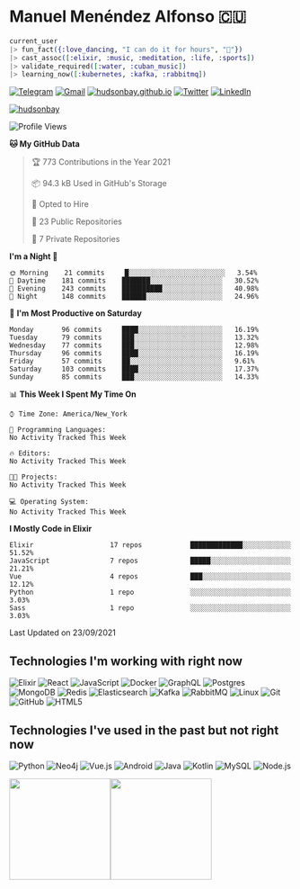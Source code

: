 # Manuel Menéndez Alfonso 🇨🇺

```Elixir
current_user
|> fun_fact({:love_dancing, "I can do it for hours", "🕺"})
|> cast_assoc([:elixir, :music, :meditation, :life, :sports])
|> validate_required([:water, :cuban_music])
|> learning_now([:kubernetes, :kafka, :rabbitmq])
```


[![Telegram](https://img.shields.io/badge/-TELEGRAM-2CA5E0?logo=telegram&logoColor=white)](https://t.me/manuelmenendez) [![Gmail](https://img.shields.io/badge/-GMAIL-D14836?logo=gmail&logoColor=white)](mailto:manuelmenendezalfonso@gmail.com) [![hudsonbay.github.io](https://img.shields.io/badge/-HUDSONBAY.GITHUB.IO-000000)](https://hudsonbay.github.io/) [![Twitter](https://img.shields.io/badge/-TWITTER-0077B5?logo=twitter&logoColor=white)](https://www.twitter.com/manuelm662) [![LinkedIn](https://img.shields.io/badge/-LINKEDIN-3177C6?logo=linkedin&logoColor=white)](https://www.linkedin.com/in/manuel-menendez-alfonso)

[![hudsonbay](https://github-profile-trophy.vercel.app/?username=hudsonbay)](https://github.com/ryo-ma/github-profile-trophy)

<!--START_SECTION:waka-->
![Profile Views](http://img.shields.io/badge/Profile%20Views-3-blue)

**🐱 My GitHub Data** 

> 🏆 773 Contributions in the Year 2021
 > 
> 📦 94.3 kB Used in GitHub's Storage 
 > 
> 💼 Opted to Hire
 > 
> 📜 23 Public Repositories 
 > 
> 🔑 7 Private Repositories  
 > 
**I'm a Night 🦉** 

```text
🌞 Morning    21 commits     █░░░░░░░░░░░░░░░░░░░░░░░░   3.54% 
🌆 Daytime    181 commits    ███████░░░░░░░░░░░░░░░░░░   30.52% 
🌃 Evening    243 commits    ██████████░░░░░░░░░░░░░░░   40.98% 
🌙 Night      148 commits    ██████░░░░░░░░░░░░░░░░░░░   24.96%

```
📅 **I'm Most Productive on Saturday** 

```text
Monday       96 commits     ████░░░░░░░░░░░░░░░░░░░░░   16.19% 
Tuesday      79 commits     ███░░░░░░░░░░░░░░░░░░░░░░   13.32% 
Wednesday    77 commits     ███░░░░░░░░░░░░░░░░░░░░░░   12.98% 
Thursday     96 commits     ████░░░░░░░░░░░░░░░░░░░░░   16.19% 
Friday       57 commits     ██░░░░░░░░░░░░░░░░░░░░░░░   9.61% 
Saturday     103 commits    ████░░░░░░░░░░░░░░░░░░░░░   17.37% 
Sunday       85 commits     ███░░░░░░░░░░░░░░░░░░░░░░   14.33%

```


📊 **This Week I Spent My Time On** 

```text
⌚︎ Time Zone: America/New_York

💬 Programming Languages: 
No Activity Tracked This Week

🔥 Editors: 
No Activity Tracked This Week

🐱‍💻 Projects: 
No Activity Tracked This Week

💻 Operating System: 
No Activity Tracked This Week

```

**I Mostly Code in Elixir** 

```text
Elixir                   17 repos            █████████████░░░░░░░░░░░░   51.52% 
JavaScript               7 repos             █████░░░░░░░░░░░░░░░░░░░░   21.21% 
Vue                      4 repos             ███░░░░░░░░░░░░░░░░░░░░░░   12.12% 
Python                   1 repo              ░░░░░░░░░░░░░░░░░░░░░░░░░   3.03% 
Sass                     1 repo              ░░░░░░░░░░░░░░░░░░░░░░░░░   3.03%

```



 Last Updated on 23/09/2021
<!--END_SECTION:waka-->

## Technologies I'm working with right now

![Elixir](https://img.shields.io/badge/-Elixir-000000?style=flat&logo=Elixir&logoColor=purple) ![React](https://img.shields.io/badge/-React-000000?style=flat&logo=react) ![JavaScript](https://img.shields.io/badge/-JavaScript-000000?style=flat&logo=javascript) ![Docker](https://img.shields.io/badge/-Docker-000000?style=flat&logo=docker) ![GraphQL](https://img.shields.io/badge/-GraphQL-000000?style=flat&logo=graphql&logoColor=red) ![Postgres](https://img.shields.io/badge/-Postgres-000000?style=flat&logo=Postgresql&logoColor=blue) ![MongoDB](https://img.shields.io/badge/-MongoDB-000000?style=flat&logo=mongodb&logoColor=green) ![Redis](https://img.shields.io/badge/-Redis-000000?style=flat&logo=redis) ![Elasticsearch](https://img.shields.io/badge/-Elasticsearch-000000?style=flat&logo=elasticsearch) ![Kafka](https://img.shields.io/badge/-Kafka-000000?style=flat&logo=apache-kafka) ![RabbitMQ](https://img.shields.io/badge/-RabbitMQ-000000?style=flat&logo=rabbitmq) ![Linux](https://img.shields.io/badge/-Linux-000000?style=flat&logo=linux&logoColor=FCC624) ![Git](https://img.shields.io/badge/-Git-000000?style=flat&logo=git&logoColor=F05032) ![GitHub](https://img.shields.io/badge/-GitHub-000000?style=flat&logo=github&logoColor=FFFFFF) ![HTML5](https://img.shields.io/badge/-HTML5-000000?style=flat&logo=HTML5)

## Technologies I've used in the past but not right now

![Python](https://img.shields.io/badge/-Python-000000?style=flat&logo=python) ![Neo4j](https://img.shields.io/badge/-Neo4j-000000?style=flat&logo=neo4j) ![Vue.js](https://img.shields.io/badge/-Vue.js-000000?style=flat&logo=vue.js&logoColor=339933) ![Android](https://img.shields.io/badge/-Android-000000?style=flat&logo=Android) ![Java](https://img.shields.io/badge/-Java-000000?style=flat&logo=Java&logoColor=007396) ![Kotlin](https://img.shields.io/badge/-KOTLIN-000000?style=flat&logo=KOTLIN) ![MySQL](https://img.shields.io/badge/-MySQL-000000?style=flat&logo=MySQL) ![Node.js](https://img.shields.io/badge/-Node.js-000000?style=flat&logo=node.js&logoColor=339933)

[<img height="180em" src="https://github-readme-stats.vercel.app/api?username=hudsonbay&amp;show_icons=true&amp;theme=merko&amp;include_all_commits=true&amp;count_private=true" class="jop-noMdConv">](https://github.com/hudsonbay)[<img height="180em" src="https://github-readme-stats.vercel.app/api/top-langs/?username=hudsonbay&amp;layout=compact&amp;langs_count=10&amp;theme=merko" class="jop-noMdConv">](https://github.com/hudsonbay)

